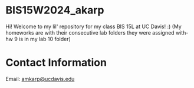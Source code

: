 # BIS15W2024_akarp

Hi! Welcome to my lil' repository for my class BIS 15L at UC Davis! :)
(My homeworks are with their consecutive lab folders they were assigned with- hw 9 is in my lab 10 folder)

# Contact Information 
Email: amkarp@ucdavis.edu
